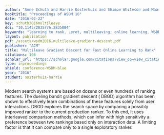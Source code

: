 ```yaml
---
author: "Anne Schuth and Harrie Oosterhuis and Shimon Whiteson and Maarten de Rijke"
booktitle: "Proceedings of WSDM'16"
date: "2016-02-22"
key: schuth2016multileave
doi: "10.1145/2835776.2835804"
keywords: "learning to rank, Lerot, multileaving, online learning, WSDM"
layout: publication
pdf: /assets/wsdm2016-multileave-gradient-descent.pdf
publisher: "ACM"
title: "Multileave Gradient Descent for Fast Online Learning to Rank"
citations: 108
scholar_url: "https://scholar.google.com/citations?view_op=view_citation&hl=en&user=Y3ahb_wAAAAJ&pagesize=100&citation_for_view=Y3ahb_wAAAAJ:M7yex6snE4oC"
type: inproceedings
shield: conference-WSDM-blue
year: "2016"
student: oosterhuis-harrie
---
```


Modern search systems are based on dozens or even hundreds of ranking features. The dueling bandit gradient descent (
DBGD) algorithm has been shown to effectively learn combinations of these features solely from user interactions. DBGD
explores the search space by comparing a possibly improved ranker to the current production ranker. To this end, it uses
interleaved comparison methods, which can infer with high sensitivity a preference between two rankings based only on
interaction data. A limiting factor is that it can compare only to a single exploratory ranker.
